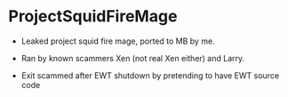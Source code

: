 # ProjectSquidFireMage

- Leaked project squid fire mage, ported to MB by me.


- Ran by known scammers Xen (not real Xen either) and Larry.
- Exit scammed after EWT shutdown by pretending to have EWT source code 
